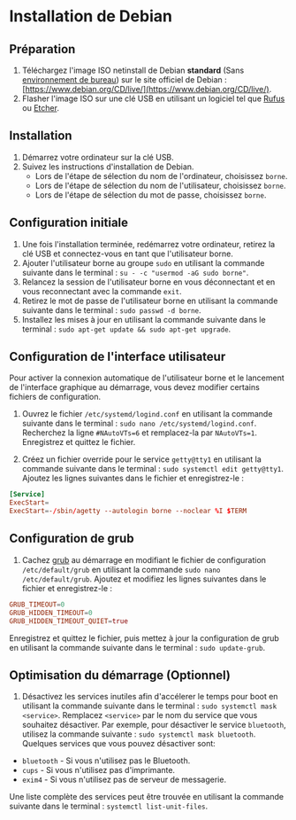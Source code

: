 # Installation de Debian

## Préparation

1. Téléchargez l'image ISO netinstall de Debian **standard** (Sans [environnement de bureau](https://fr.wikipedia.org/wiki/Environnement_de_bureau)) sur le site officiel de Debian : [https://www.debian.org/CD/live/](https://www.debian.org/CD/live/).
1. Flasher l'image ISO sur une clé USB en utilisant un logiciel tel que [Rufus](https://github.com/pbatard/rufus/releases/latest) ou [Etcher](https://github.com/balena-io/etcher/releases/latest).

## Installation

1. Démarrez votre ordinateur sur la clé USB.
1. Suivez les instructions d'installation de Debian.
   - Lors de l'étape de sélection du nom de l'ordinateur, choisissez `borne`.
   - Lors de l'étape de sélection du nom de l'utilisateur, choisissez `borne`.
   - Lors de l'étape de sélection du mot de passe, choisissez `borne`.

## Configuration initiale

1. Une fois l'installation terminée, redémarrez votre ordinateur, retirez la clé USB et connectez-vous en tant que l'utilisateur borne.
2. Ajouter l'utilisateur borne au groupe `sudo` en utilisant la commande suivante dans le terminal : `su - -c "usermod -aG sudo borne"`.
3. Relancez la session de l'utilisateur borne en vous déconnectant et en vous reconnectant avec la commande `exit`.
4. Retirez le mot de passe de l'utilisateur borne en utilisant la commande suivante dans le terminal : `sudo passwd -d borne`.
5. Installez les mises à jour en utilisant la commande suivante dans le terminal : `sudo apt-get update && sudo apt-get upgrade`.

## Configuration de l'interface utilisateur

Pour activer la connexion automatique de l'utilisateur borne et le lancement de l'interface graphique au démarrage, vous devez modifier certains fichiers de configuration.

1. Ouvrez le fichier `/etc/systemd/logind.conf` en utilisant la commande suivante dans le terminal : `sudo nano /etc/systemd/logind.conf`. Recherchez la ligne `#NAutoVTs=6` et remplacez-la par `NAutoVTs=1`. Enregistrez et quittez le fichier.

2.  Créez un fichier override pour le service `getty@tty1` en utilisant la commande suivante dans le terminal : `sudo systemctl edit getty@tty1`. Ajoutez les lignes suivantes dans le fichier et enregistrez-le :

```conf
[Service]
ExecStart=
ExecStart=-/sbin/agetty --autologin borne --noclear %I $TERM
```

## Configuration de grub

1. Cachez [grub](https://fr.wikipedia.org/wiki/GNU_GRUB) au démarrage en modifiant le fichier de configuration `/etc/default/grub` en utilisant la commande `sudo nano /etc/default/grub`. Ajoutez et modifiez les lignes suivantes dans le fichier et enregistrez-le :

```conf
GRUB_TIMEOUT=0
GRUB_HIDDEN_TIMEOUT=0
GRUB_HIDDEN_TIMEOUT_QUIET=true
```

Enregistrez et quittez le fichier, puis mettez à jour la configuration de grub en utilisant la commande suivante dans le terminal : `sudo update-grub`.

## Optimisation du démarrage (Optionnel)

1.  Désactivez les services inutiles afin d'accélerer le temps pour boot en utilisant la commande suivante dans le terminal : `sudo systemctl mask <service>`. Remplacez `<service>` par le nom du service que vous souhaitez désactiver. Par exemple, pour désactiver le service `bluetooth`, utilisez la commande suivante : `sudo systemctl mask bluetooth`. Quelques services que vous pouvez désactiver sont:

- `bluetooth` - Si vous n'utilisez pas le Bluetooth.
- `cups` - Si vous n'utilisez pas d'imprimante.
- `exim4` - Si vous n'utilisez pas de serveur de messagerie.

Une liste complète des services peut être trouvée en utilisant la commande suivante dans le terminal : `systemctl list-unit-files`.